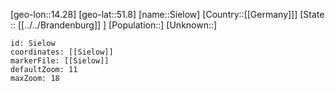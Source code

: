 ﻿---
location: [51.8,14.28]
mapzoom: [7,12] 
mapmarker: city 
type: City
tags:
- geo/City


SpocWebEntityId: 34252
isDeleted: false
confidential: public

---
[geo-lon::14.28]
[geo-lat::51.8]
[name::Sielow]
[Country::[[Germany]]]
[State :: [[../../Brandenburg]] ]
[Population::]
[Unknown::]


```leaflet
id: Sielow
coordinates: [[Sielow]]
markerFile: [[Sielow]]
defaultZoom: 11 
maxZoom: 18
```
